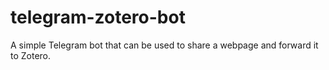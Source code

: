 # telegram-zotero-bot
A simple Telegram bot that can be used to share a webpage and forward it to Zotero.
